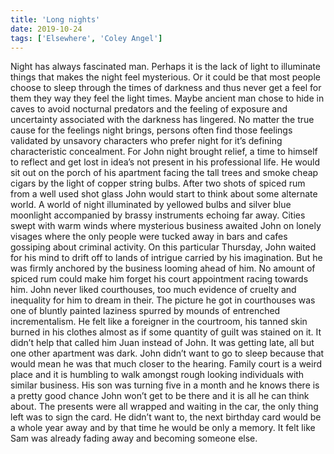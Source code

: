 ```yaml
---
title: 'Long nights'
date: 2019-10-24
tags: ['Elsewhere', 'Coley Angel']
---
```


Night has always fascinated man. Perhaps it is the lack of light to illuminate things that makes the night feel mysterious. Or it could be that most people choose to sleep through the times of darkness and thus never get a feel for them they way they feel the light times. Maybe ancient man chose to hide in caves to avoid nocturnal predators and the feeling of exposure and uncertainty associated with the darkness has lingered. No matter the true cause for the feelings night brings, persons often find those feelings validated by unsavory characters who prefer night for it’s defining characteristic concealment. For John night brought relief, a time to himself to reflect and get lost in idea’s not present in his professional life. He would sit out on the porch of his apartment facing the tall trees and smoke cheap cigars by the light of copper string bulbs. After two shots of spiced rum from a well used shot glass John would start to think about some alternate world. A world of night illuminated by yellowed bulbs and silver blue moonlight accompanied by brassy instruments echoing far away. Cities swept with warm winds where mysterious business awaited John on lonely visages where the only people were tucked away in bars and cafes gossiping about criminal activity. On this particular Thursday, John waited for his mind to drift off to lands of intrigue carried by his imagination. But he was firmly anchored by the business looming ahead of him. No amount of spiced rum could make him forget his court appointment racing towards him. John never liked courthouses, too much evidence of cruelty and inequality for him to dream in their. The picture he got in courthouses was one of bluntly painted laziness spurred by mounds of entrenched incrementalism. He felt like a foreigner in the courtroom, his tanned skin burned in his clothes almost as if some quantity of guilt was stained on it. It didn’t help that called him Juan instead of John. It was getting late, all but one other apartment was dark. John didn’t want to go to sleep because that would mean he was that much closer to the hearing. Family court is a weird place and it is humbling to walk amongst rough looking individuals with similar business. His son was turning five in a month and he knows there is a pretty good chance John won’t get to be there and it is all he can think about. The presents were all wrapped and waiting in the car, the only thing left was to sign the card. He didn’t want to, the next birthday card would be a whole year away and by that time he would be only a memory. It felt like Sam was already fading away and becoming someone else.
